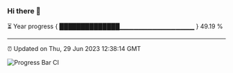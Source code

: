 ### Hi there 👋

⏳ Year progress { ██████████████▁▁▁▁▁▁▁▁▁▁▁▁▁▁▁▁ } 49.19 %

---

⏰ Updated on Thu, 29 Jun 2023 12:38:14 GMT

![Progress Bar CI](https://github.com/ZhaoGui/ZhaoGui/workflows/Progress%20Bar%20CI/badge.svg)
